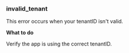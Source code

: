 ### invalid_tenant
This error occurs when your tenantID isn't valid. 

**What to do**

Verify the app is using the correct tenantID. 
